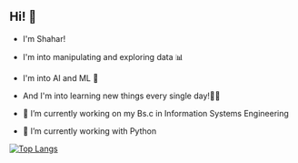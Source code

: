 Hi! 🙋‍
------
- I'm Shahar! 
- I'm into manipulating and exploring data 📊 
- I'm into AI and ML 🔬 
- And I'm into learning new things every single day!🙌🏽

- 🔭 I’m currently working on my Bs.c in Information Systems Engineering 
- 🐍 I’m currently working with Python

[![Top Langs](https://github-readme-stats.vercel.app/api/top-langs/?username=shahardekel&hide=c&layout=compact&theme=tokyonight)](https://github.com/anuraghazra/github-readme-stats)
